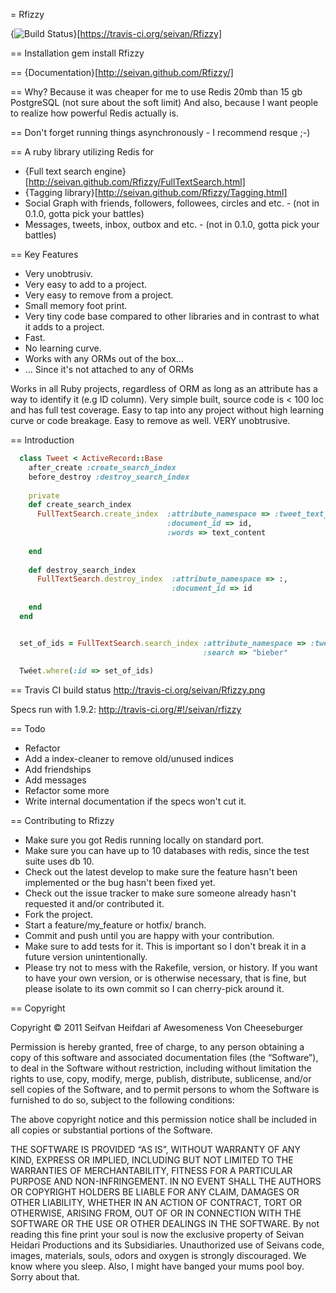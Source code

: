 = Rfizzy 

{<img src="https://travis-ci.org/seivan/Rfizzy.png?branch=master" alt="Build Status" />}[https://travis-ci.org/seivan/Rfizzy]

== Installation
gem install Rfizzy

== {Documentation}[http://seivan.github.com/Rfizzy/]

== Why?
Because it was cheaper for me to use Redis 20mb than 15 gb PostgreSQL (not sure about the soft limit)
And also, because I want people to realize how powerful Redis actually is.

== Don't forget running things asynchronously - I recommend resque ;-)

== A ruby library utilizing Redis for

* {Full text search engine}[http://seivan.github.com/Rfizzy/FullTextSearch.html]
* {Tagging library}[http://seivan.github.com/Rfizzy/Tagging.html]
* Social Graph with friends, followers, followees, circles and etc. - (not in 0.1.0, gotta pick your battles)
* Messages, tweets, inbox, outbox and etc. - (not in 0.1.0, gotta pick your battles)

== Key Features

* Very unobtrusiv.
* Very easy to add to a project.
* Very easy to remove from a project.
* Small memory foot print.
* Very tiny code base compared to other libraries and in contrast to what it adds to a project.
* Fast.
* No learning curve.
* Works with any ORMs out of the box...
* ... Since it's not attached to any of ORMs


Works in all Ruby projects, regardless of ORM as long as an attribute has a way to identify it (e.g ID column). 
Very simple built, source code is < 100 loc and has full test coverage. 
Easy to tap into any project without high learning curve or code breakage. Easy to remove as well.
VERY unobtrusive.

== Introduction

```ruby
  class Tweet < ActiveRecord::Base 
    after_create :create_search_index
    before_destroy :destroy_search_index
  
    private
    def create_search_index
      FullTextSearch.create_index  :attribute_namespace => :tweet_text_content,
                                   :document_id => id,
                                   :words => text_content
                            
    end
  
    def destroy_search_index
      FullTextSearch.destroy_index  :attribute_namespace => :,
                                    :document_id => id
    
    end
  end


  set_of_ids = FullTextSearch.search_index :attribute_namespace => :tweet_text_content
                                           :search => "bieber"
                                         
  Twéet.where(:id => set_of_ids)
```

== Travis CI build status http://travis-ci.org/seivan/Rfizzy.png

Specs run with 1.9.2: http://travis-ci.org/#!/seivan/rfizzy

== Todo
* Refactor
* Add a index-cleaner to remove old/unused indices
* Add friendships
* Add messages
* Refactor some more
* Write internal documentation if the specs won't cut it.

== Contributing to Rfizzy
 
* Make sure you got Redis running locally on standard port.
* Make sure you can have up to 10 databases with redis, since the test suite uses db 10.
* Check out the latest develop to make sure the feature hasn't been implemented or the bug hasn't been fixed yet.
* Check out the issue tracker to make sure someone already hasn't requested it and/or contributed it.
* Fork the project.
* Start a feature/my_feature or hotfix/ branch.
* Commit and push until you are happy with your contribution.
* Make sure to add tests for it. This is important so I don't break it in a future version unintentionally.
* Please try not to mess with the Rakefile, version, or history. If you want to have your own version, or is otherwise necessary, that is fine, but please isolate to its own commit so I can cherry-pick around it.

== Copyright

Copyright © 2011 Seifvan Heifdari af Awesomeness Von Cheeseburger

Permission is hereby granted, free of charge, to any person obtaining a copy of this software and associated documentation files (the “Software”), to deal in the Software without restriction, including without limitation the rights to use, copy, modify, merge, publish, distribute, sublicense, and/or sell copies of the Software, and to permit persons to whom the Software is furnished to do so, subject to the following conditions:

The above copyright notice and this permission notice shall be included in all copies or substantial portions of the Software.

THE SOFTWARE IS PROVIDED “AS IS”, WITHOUT WARRANTY OF ANY KIND, EXPRESS OR IMPLIED, INCLUDING BUT NOT LIMITED TO THE WARRANTIES OF MERCHANTABILITY, FITNESS FOR A PARTICULAR PURPOSE AND NON-INFRINGEMENT. IN NO EVENT SHALL THE AUTHORS OR COPYRIGHT HOLDERS BE LIABLE FOR ANY CLAIM, DAMAGES OR OTHER LIABILITY, WHETHER IN AN ACTION OF CONTRACT, TORT OR OTHERWISE, ARISING FROM, OUT OF OR IN CONNECTION WITH THE SOFTWARE OR THE USE OR OTHER DEALINGS IN THE SOFTWARE. By not reading this fine print your soul is now the exclusive property of Seivan Heidari Productions and its Subsidiaries. Unauthorized use of Seivans code, images, materials, souls, odors and oxygen is strongly discouraged. We know where you sleep. Also, I might have banged your mums pool boy. Sorry about that.

